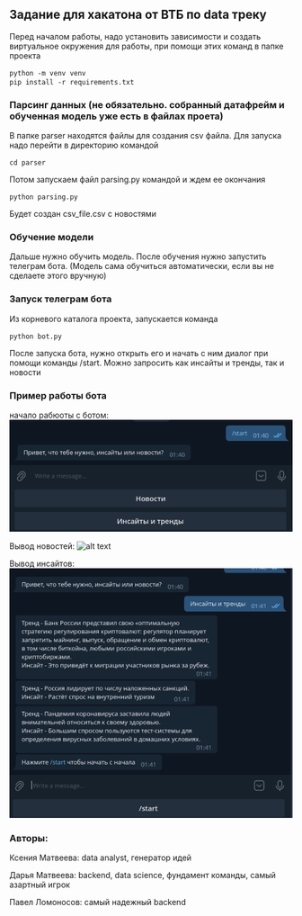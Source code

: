 ## Задание для хакатона от ВТБ по data треку

Перед началом работы, надо установить зависимости и создать виртуальное окружения для работы, при помощи этих команд в папке проекта
```shell
python -m venv venv
pip install -r requirements.txt
```
### Парсинг данных (не обязательно. собранный датафрейм и обученная модель уже есть в файлах проета)
В папке parser находятся файлы для создания csv файла. Для запуска надо перейти в директорию командой 
```shell
cd parser
```
Потом запускаем файл parsing.py командой и ждем ее окончания
```shell
python parsing.py
```
Будет создан csv_file.csv с новостями
### Обучение модели
Дальше нужно обучить модель. После обучения нужно запустить телеграм бота.  (Модель сама обучиться автоматически, если вы не сделаете этого вручную)
### Запуск телеграм бота
Из корневого каталога проекта, запускается команда
```shell
python bot.py
```
После запуска бота, нужно открыть его и начать с ним диалог при помощи команды /start. Можно запросить как инсайты и тренды, так и новости

### Пример работы бота

начало рабюоты с ботом: 
![alt text](./images/Начало_работы_с_ботом.png "start_bot")

Вывод новостей: 
![alt text](./images/Вывод_новостей.png "news")

Вывод инсайтов: 
![alt text](./images/Вывод_инсайтов.png "insites")




### Авторы:

Ксения Матвеева: data analyst, генератор идей

Дарья Матвеева: backend, data science, фундамент команды, самый азартный игрок

Павел Ломоносов: самый надежный backend
